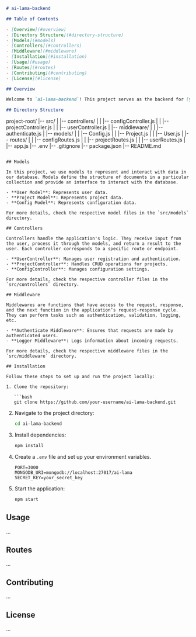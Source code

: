 
```markdown
# ai-lama-backend

## Table of Contents

- [Overview](#overview)
- [Directory Structure](#directory-structure)
- [Models](#models)
- [Controllers](#controllers)
- [Middleware](#middleware)
- [Installation](#installation)
- [Usage](#usage)
- [Routes](#routes)
- [Contributing](#contributing)
- [License](#license)

## Overview

Welcome to `ai-lama-backend`! This project serves as the backend for [your project name]. It provides the necessary APIs for user management, project handling, and configuration settings.

## Directory Structure

```
project-root/
|-- src/
|   |-- controllers/
|   |   |-- configController.js
|   |   |-- projectController.js
|   |   |-- userController.js
|   |-- middleware/
|   |   |-- authenticate.js
|   |-- models/
|   |   |-- Config.js
|   |   |-- Project.js
|   |   |-- User.js
|   |-- routes/
|   |   |-- configRoutes.js
|   |   |-- projectRoutes.js
|   |   |-- userRoutes.js
|   |-- app.js
|-- .env
|-- .gitignore
|-- package.json
|-- README.md
```

## Models

In this project, we use models to represent and interact with data in our database. Models define the structure of documents in a particular collection and provide an interface to interact with the database.

- **User Model**: Represents user data.
- **Project Model**: Represents project data.
- **Config Model**: Represents configuration data.

For more details, check the respective model files in the `src/models` directory.

## Controllers

Controllers handle the application's logic. They receive input from the user, process it through the models, and return a result to the user. Each controller corresponds to a specific route or endpoint.

- **UserController**: Manages user registration and authentication.
- **ProjectController**: Handles CRUD operations for projects.
- **ConfigController**: Manages configuration settings.

For more details, check the respective controller files in the `src/controllers` directory.

## Middleware

Middlewares are functions that have access to the request, response, and the next function in the application’s request-response cycle. They can perform tasks such as authentication, validation, logging, etc.

- **Authenticate Middleware**: Ensures that requests are made by authenticated users.
- **Logger Middleware**: Logs information about incoming requests.

For more details, check the respective middleware files in the `src/middleware` directory.

## Installation

Follow these steps to set up and run the project locally:

1. Clone the repository:

   ```bash
   git clone https://github.com/your-username/ai-lama-backend.git
   ```

2. Navigate to the project directory:

   ```bash
   cd ai-lama-backend
   ```

3. Install dependencies:

   ```bash
   npm install
   ```

4. Create a `.env` file and set up your environment variables.

   ```env
   PORT=3000
   MONGODB_URI=mongodb://localhost:27017/ai-lama
   SECRET_KEY=your_secret_key
   ```

5. Start the application:

   ```bash
   npm start
   ```

## Usage

...

## Routes

...

## Contributing

...

## License

...
```
